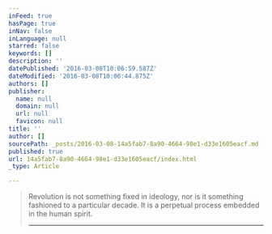 ```yaml
---
inFeed: true
hasPage: true
inNav: false
inLanguage: null
starred: false
keywords: []
description: ''
datePublished: '2016-03-08T10:06:59.587Z'
dateModified: '2016-03-08T10:06:44.875Z'
authors: []
publisher:
  name: null
  domain: null
  url: null
  favicon: null
title: ''
author: []
sourcePath: _posts/2016-03-08-14a5fab7-8a90-4664-98e1-d33e1605eacf.md
published: true
url: 14a5fab7-8a90-4664-98e1-d33e1605eacf/index.html
_type: Article

---
```

> Revolution is not something fixed in ideology, nor is it something fashioned to a particular decade. It is a perpetual process embedded in the human spirit.
> 
> ---